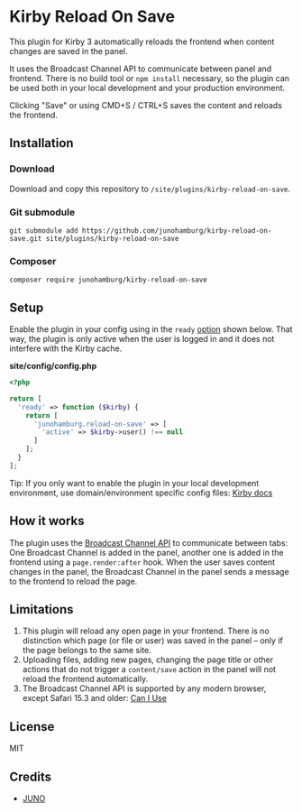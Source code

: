# Kirby Reload On Save

This plugin for Kirby 3 automatically reloads the frontend when content changes are saved in the panel.

It uses the Broadcast Channel API to communicate between panel and frontend. There is no build tool or `npm install` necessary, so the plugin can be used both in your local development and your production environment.

Clicking "Save" or using CMD+S / CTRL+S saves the content and reloads the frontend.

## Installation

### Download

Download and copy this repository to `/site/plugins/kirby-reload-on-save`.

### Git submodule

```
git submodule add https://github.com/junohamburg/kirby-reload-on-save.git site/plugins/kirby-reload-on-save
```

### Composer

```
composer require junohamburg/kirby-reload-on-save
```

## Setup

Enable the plugin in your config using in the `ready` [option](https://getkirby.com/docs/reference/system/options/ready) shown below. That way, the plugin is only active when the user is logged in and it does not interfere with the Kirby cache.

**site/config/config.php**

```php
<?php

return [
  'ready' => function ($kirby) {
    return [
      'junohamburg.reload-on-save' => [
        'active' => $kirby->user() !== null
      ]
    ];
  }
];

```

Tip: If you only want to enable the plugin in your local development environment, use domain/environment specific config files: [Kirby docs](https://getkirby.com/docs/guide/configuration#multi-environment-setup)

## How it works

The plugin uses the [Broadcast Channel API](https://developer.mozilla.org/en-US/docs/Web/API/Broadcast_Channel_API) to communicate between tabs: One Broadcast Channel is added in the panel, another one is added in the frontend using a `page.render:after` hook.
When the user saves content changes in the panel, the Broadcast Channel in the panel sends a message to the frontend to reload the page.

## Limitations

1. This plugin will reload any open page in your frontend. There is no distinction which page (or file or user) was saved in the panel – only if the page belongs to the same site.
2. Uploading files, adding new pages, changing the page title or other actions that do not trigger a `content/save` action in the panel will not reload the frontend automatically.
3. The Broadcast Channel API is supported by any modern browser, except Safari 15.3 and older: [Can I Use](https://caniuse.com/broadcastchannel)

## License

MIT

## Credits

- [JUNO](https://juno-hamburg.com)
